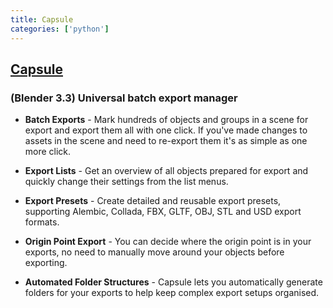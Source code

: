```yaml
---
title: Capsule
categories: ['python']
---
```

## [Capsule](https://github.com/Takanu/Capsule)

### (Blender 3.3) Universal batch export manager


* **Batch Exports** - Mark hundreds of objects and groups in a scene for export and export them all with one click. If you've made changes to assets in the scene and need to re-export them it's as simple as one more click.

* **Export Lists** - Get an overview of all objects prepared for export and quickly change their settings from the list menus.

* **Export Presets** - Create detailed and reusable export presets, supporting Alembic, Collada, FBX, GLTF, OBJ, STL and USD export formats.

* **Origin Point Export** - You can decide where the origin point is in your exports, no need to manually move around your objects before exporting.

* **Automated Folder Structures** - Capsule lets you automatically generate folders for your exports to help keep complex export setups organised.


